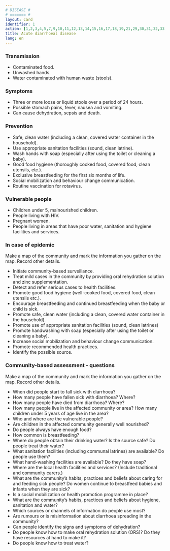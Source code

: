 ```yaml
---
# DISEASE #
# ======= #
layout: card
identifier: 1 
action: [1,2,3,4,5,7,9,10,11,12,13,14,15,16,17,18,19,21,29,30,31,32,33,34,39, 43]
title: Acute diarrhoeal disease
lang: en
---
```


### Transmission

- Contaminated food. 
- Unwashed hands. 
- Water contaminated with human waste (stools).

### Symptoms

- Three or more loose or liquid stools over a period of 24 hours. 
- Possible stomach pains, fever, nausea and vomiting. 
- Can cause dehydration, sepsis and death.

### Prevention

- Safe, clean water (including a clean, covered water container in the household).
- Use appropriate sanitation facilities (sound, clean latrine).
- Wash hands with soap (especially after using the toilet or cleaning a baby). 
- Good food hygiene (thoroughly cooked food, covered food, clean utensils, etc.). 
- Exclusive breastfeeding for the first six months of life. 
- Social mobilization and behaviour change communication.
- Routine vaccination for rotavirus. 

### Vulnerable people

- Children under 5, malnourished children. 
- People living with HIV. 
- Pregnant women. 
- People living in areas that have poor water, sanitation and hygiene facilities and services. 

### In case of epidemic

Make a map of the community and mark the information you gather on the map. Record other details.
- Initiate community-based surveillance. 
- Treat mild cases in the community by providing oral rehydration solution and zinc supplementation.
- Detect and refer serious cases to health facilities.
- Promote good food hygiene (well-cooked food, covered food, clean utensils etc.). 
- Encourage breastfeeding and continued breastfeeding when the baby or child is sick. 
- Promote safe, clean water (including a clean, covered water container in the household).
- Promote use of appropriate sanitation facilities (sound, clean latrines) 
- Promote handwashing with soap (especially after using the toilet or cleaning a baby).
- Increase social mobilization and behaviour change communication.
- Promote recommended health practices.
- Identify the possible source. 

### Community-based assessment - questions

Make a map of the community and mark the information you gather on the map. Record other details.
- When did people start to fall sick with diarrhoea? 
- How many people have fallen sick with diarrhoea? Where? 
- How many people have died from diarrhoea? Where? 
- How many people live in the affected community or area? How many children under 5 years of age live in the area? 
- Who and where are the vulnerable people? 
- Are children in the affected community generally well nourished? 
- Do people always have enough food? 
- How common is breastfeeding? 
- Where do people obtain their drinking water? Is the source safe? Do people treat their water? 
-	What sanitation facilities (including communal latrines) are available? Do people use them? 
-	What hand-washing facilities are available? Do they have soap? 
- Where are the local health facilities and services? (Include traditional and community carers.) 
- What are the community’s habits, practices and beliefs about caring for and feeding sick people? Do women continue to breastfeed babies and infants when they are sick? 
- Is a social mobilization or health promotion programme in place? 
- What are the community’s habits, practices and beliefs about hygiene, sanitation and water?
- Which sources or channels of information do people use most? 
- Are rumours or is misinformation about diarrhoea spreading in the community?
-	Can people identify the signs and symptoms of dehydration?
-	Do people know how to make oral rehydration solution (ORS)? Do they have resources at hand to make it?
-	Do people know how to treat water?
